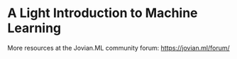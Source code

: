 # A Light Introduction to Machine Learning
More resources at the Jovian.ML community forum: https://jovian.ml/forum/
